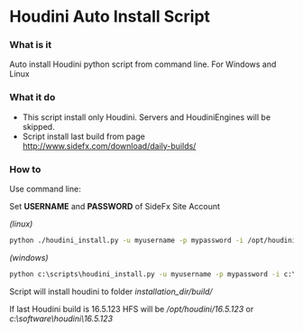 # Houdini Auto Install Script

### What is it

Auto install Houdini python script from command line.
For Windows and Linux

### What it do

- This script install only Houdini. Servers and HoudiniEngines will be skipped.
- Script install last build from page http://www.sidefx.com/download/daily-builds/

### How to

Use command line:

Set **USERNAME** and **PASSWORD** of SideFx Site Account

_(linux)_
```bash
python ./houdini_install.py -u myusername -p mypassword -i /opt/houdini
```

_(windows)_
```cmd
python c:\scripts\houdini_install.py -u myusername -p mypassword -i c:\software\houdini
```

Script will install houdini to folder _installation_dir/build/_

If last Houdini build is 16.5.123 HFS will be _/opt/houdini/16.5.123_ or _c:\software\houdini\16.5.123_
